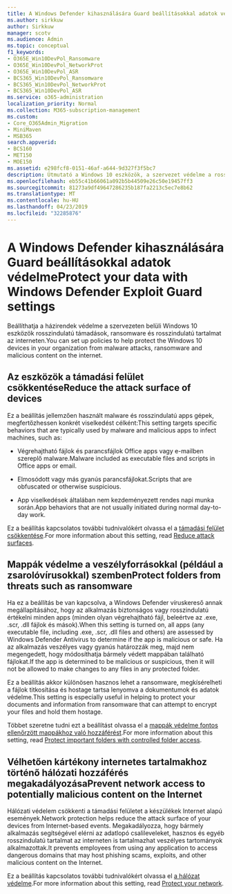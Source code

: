 ```yaml
---
title: A Windows Defender kihasználására Guard beállításokkal adatok védelme
ms.author: sirkkuw
author: Sirkkuw
manager: scotv
ms.audience: Admin
ms.topic: conceptual
f1_keywords:
- O365E_Win10DevPol_Ransomware
- O365E_Win10DevPol_NetworkProt
- O365E_Win10DevPol_ASR
- BCS365_Win10DevPol_Ransomware
- BCS365_Win10DevPol_NetworkProt
- BCS365_Win10DevPol_ASR
ms.service: o365-administration
localization_priority: Normal
ms.collection: M365-subscription-management
ms.custom:
- Core_O365Admin_Migration
- MiniMaven
- MSB365
search.appverid:
- BCS160
- MET150
- MOE150
ms.assetid: e298fcf8-0151-46af-a644-9d327f3f5bc7
description: Útmutató a Windows 10 eszközök, a szervezet védelme a rosszindulatú támadások, ransomware és rosszindulatú tartalmat az interneten.
ms.openlocfilehash: eb55c41b66061a092b5b44509e26c50e19457ff3
ms.sourcegitcommit: 81273a9df49647286235b187fa2213c5ec7e8b62
ms.translationtype: MT
ms.contentlocale: hu-HU
ms.lasthandoff: 04/23/2019
ms.locfileid: "32285876"
---
```

# <a name="protect-your-data-with-windows-defender-exploit-guard-settings"></a><span data-ttu-id="43545-103">A Windows Defender kihasználására Guard beállításokkal adatok védelme</span><span class="sxs-lookup"><span data-stu-id="43545-103">Protect your data with Windows Defender Exploit Guard settings</span></span>

<span data-ttu-id="43545-104">Beállíthatja a házirendek védelme a szervezeten belüli Windows 10 eszközök rosszindulatú támadások, ransomware és rosszindulatú tartalmat az interneten.</span><span class="sxs-lookup"><span data-stu-id="43545-104">You can set up policies to help protect the Windows 10 devices in your organization from malware attacks, ransomware and malicious content on the internet.</span></span>
  
## <a name="reduce-the-attack-surface-of-devices"></a><span data-ttu-id="43545-105">Az eszközök a támadási felület csökkentése</span><span class="sxs-lookup"><span data-stu-id="43545-105">Reduce the attack surface of devices</span></span>

<span data-ttu-id="43545-106">Ez a beállítás jellemzően használt malware és rosszindulatú apps gépek, megfertőzhessen konkrét viselkedést célként:</span><span class="sxs-lookup"><span data-stu-id="43545-106">This setting targets specific behaviors that are typically used by malware and malicious apps to infect machines, such as:</span></span>
  
- <span data-ttu-id="43545-107">Végrehajtható fájlok és parancsfájlok Office apps vagy e-mailben szereplő malware.</span><span class="sxs-lookup"><span data-stu-id="43545-107">Malware included as executable files and scripts in Office apps or email.</span></span>
    
- <span data-ttu-id="43545-108">Elmosódott vagy más gyanús parancsfájlokat.</span><span class="sxs-lookup"><span data-stu-id="43545-108">Scripts that are obfuscated or otherwise suspicious.</span></span>
    
- <span data-ttu-id="43545-109">App viselkedések általában nem kezdeményezett rendes napi munka során.</span><span class="sxs-lookup"><span data-stu-id="43545-109">App behaviors that are not usually initiated during normal day-to-day work.</span></span>
    
<span data-ttu-id="43545-110">Ez a beállítás kapcsolatos további tudnivalókért olvassa el a [támadási felület csökkentése](https://go.microsoft.com/fwlink/?linkid=870417).</span><span class="sxs-lookup"><span data-stu-id="43545-110">For more information about this setting, read [Reduce attack surfaces](https://go.microsoft.com/fwlink/?linkid=870417).</span></span>
  
## <a name="protect-folders-from-threats-such-as-ransomware"></a><span data-ttu-id="43545-111">Mappák védelme a veszélyforrásokkal (például a zsarolóvírusokkal) szemben</span><span class="sxs-lookup"><span data-stu-id="43545-111">Protect folders from threats such as ransomware</span></span>

<span data-ttu-id="43545-112">Ha ez a beállítás be van kapcsolva, a Windows Defender víruskereső annak megállapításához, hogy az alkalmazás biztonságos vagy rosszindulatú értékelni minden apps (minden olyan végrehajtható fájl, beleértve az .exe, .scr, .dll fájlok és mások).</span><span class="sxs-lookup"><span data-stu-id="43545-112">When this setting is turned on, all apps (any executable file, including .exe, .scr, .dll files and others) are assessed by Windows Defender Antivirus to determine if the app is malicious or safe.</span></span> <span data-ttu-id="43545-113">Ha az alkalmazás veszélyes vagy gyanús határozzák meg, majd nem megengedett, hogy módosíthatja bármely védett mappában található fájlokat.</span><span class="sxs-lookup"><span data-stu-id="43545-113">If the app is determined to be malicious or suspicious, then it will not be allowed to make changes to any files in any protected folder.</span></span>
  
<span data-ttu-id="43545-114">Ez a beállítás akkor különösen hasznos lehet a ransomware, megkísérelheti a fájlok titkosítása és hostage tartsa lenyomva a dokumentumok és adatok védelme.</span><span class="sxs-lookup"><span data-stu-id="43545-114">This setting is especially useful in helping to protect your documents and information from ransomware that can attempt to encrypt your files and hold them hostage.</span></span>
  
<span data-ttu-id="43545-115">Többet szeretne tudni ezt a beállítást olvassa el a [mappák védelme fontos ellenőrzött mappákhoz való hozzáférést](https://go.microsoft.com/fwlink/?linkid=870418).</span><span class="sxs-lookup"><span data-stu-id="43545-115">For more information about this setting, read [Protect important folders with controlled folder access](https://go.microsoft.com/fwlink/?linkid=870418).</span></span>
  
## <a name="prevent-network-access-to-potentially-malicious-content-on-the-internet"></a><span data-ttu-id="43545-116">Vélhetően kártékony internetes tartalmakhoz történő hálózati hozzáférés megakadályozása</span><span class="sxs-lookup"><span data-stu-id="43545-116">Prevent network access to potentially malicious content on the Internet</span></span>

<span data-ttu-id="43545-117">Hálózati védelem csökkenti a támadási felületet a készülékek Internet alapú események.</span><span class="sxs-lookup"><span data-stu-id="43545-117">Network protection helps reduce the attack surface of your devices from Internet-based events.</span></span> <span data-ttu-id="43545-118">Megakadályozza, hogy bármely alkalmazás segítségével elérni az adatlopó csalileveleket, hasznos és egyéb rosszindulatú tartalmat az interneten is tartalmazhat veszélyes tartományok alkalmazottak.</span><span class="sxs-lookup"><span data-stu-id="43545-118">It prevents employees from using any application to access dangerous domains that may host phishing scams, exploits, and other malicious content on the Internet.</span></span>
  
<span data-ttu-id="43545-119">Ez a beállítás kapcsolatos további tudnivalókért olvassa el [a hálózat védelme](https://go.microsoft.com/fwlink/?linkid=870419).</span><span class="sxs-lookup"><span data-stu-id="43545-119">For more information about this setting, read [Protect your network](https://go.microsoft.com/fwlink/?linkid=870419).</span></span>
  

